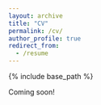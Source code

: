 ```yaml
---
layout: archive
title: "CV"
permalink: /cv/
author_profile: true
redirect_from:
  - /resume
---
```


{% include base_path %}

Coming soon!

<!--

Education
======
* 

Work experience
======
* 
  



Publications
======
  <ul>{% for post in site.publications reversed %}
    {% include archive-single-cv.html %}
  {% endfor %}</ul>

Talks
======
  <ul>{% for post in site.talks reversed %}
    {% include archive-single-talk-cv.html  %}
  {% endfor %}</ul>

Teaching
======
  <ul>{% for post in site.teaching reversed %}
    {% include archive-single-cv.html %}
  {% endfor %}</ul>

Service and leadership
======
* 
-->
